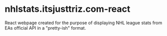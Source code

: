 # nhlstats.itsjusttriz.com-react
React webpage created for the purpose of displaying NHL league stats from EAs official API in a "pretty-ish" format.
